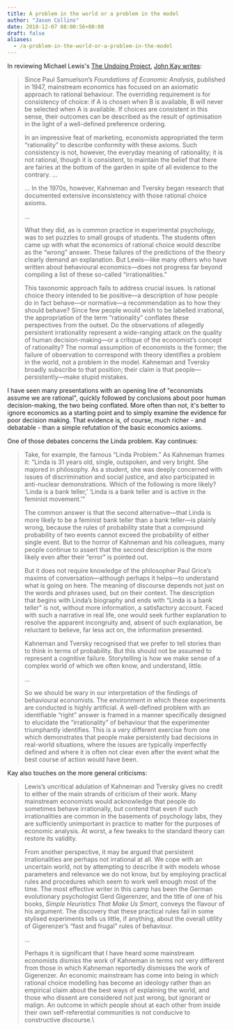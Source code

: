 ```yaml
---
title: A problem in the world or a problem in the model
author: "Jason Collins"
date: 2018-12-07 08:00:56+00:00
draft: false
aliases:
  - /a-problem-in-the-world-or-a-problem-in-the-model
---
```


In reviewing Michael Lewis's [The Undoing Project](https://www.jasoncollins.blog/michael-lewiss-the-undoing-project-a-friendship-that-changed-the-world/), [John Kay writes](https://www.johnkay.com/2017/01/20/review-undoing-project-michael-lewis/):

>Since Paul Samuelson’s _Foundations of Economic Analysis_, published in 1947, mainstream economics has focused on an axiomatic approach to rational behaviour. The overriding requirement is for consistency of choice: if A is chosen when B is available, B will never be selected when A is available. If choices are consistent in this sense, their outcomes can be described as the result of optimisation in the light of a well-defined preference ordering.
>
>In an impressive feat of marketing, economists appropriated the term “rationality” to describe conformity with these axioms. Such consistency is not, however, the everyday meaning of rationality; it is not rational, though it is consistent, to maintain the belief that there are fairies at the bottom of the garden in spite of all evidence to the contrary. ...
>
>... In the 1970s, however, Kahneman and Tversky began research that documented extensive inconsistency with those rational choice axioms.
>
>...
>
>What they did, as is common practice in experimental psychology, was to set puzzles to small groups of students. The students often came up with what the economics of rational choice would describe as the “wrong” answer. These failures of the predictions of the theory clearly demand an explanation. But Lewis—like many others who have written about behavioural economics—does not progress far beyond compiling a list of these so-called “irrationalities.”
>
>This taxonomic approach fails to address crucial issues. Is rational choice theory intended to be positive—a description of how people do in fact behave—or normative—a recommendation as to how they should behave? Since few people would wish to be labelled irrational, the appropriation of the term “rationality” conflates these perspectives from the outset. Do the observations of allegedly persistent irrationality represent a wide-ranging attack on the quality of human decision-making—or a critique of the economist’s concept of rationality? The normal assumption of economists is the former; the failure of observation to correspond with theory identifies a problem in the world, not a problem in the model. Kahneman and Tversky broadly subscribe to that position; their claim is that people—persistently—make stupid mistakes.

I have seen many presentations with an opening line of "economists assume we are rational", quickly followed by conclusions about poor human decision-making, the two being conflated. More often than not, it's better to ignore economics as a starting point and to simply examine the evidence for poor decision making. That evidence is, of course, much richer - and debatable - than a simple refutation of the basic economics axioms.

One of those debates concerns the Linda problem. Kay continues:

>Take, for example, the famous “Linda Problem.” As Kahneman frames it: “Linda is 31 years old, single, outspoken, and very bright. She majored in philosophy. As a student, she was deeply concerned with issues of discrimination and social justice, and also participated in anti-nuclear demonstrations. Which of the following is more likely? ‘Linda is a bank teller,’ ‘Linda is a bank teller and is active in the feminist movement.’”
>
>The common answer is that the second alternative—that Linda is more likely to be a feminist bank teller than a bank teller—is plainly wrong, because the rules of probability state that a compound probability of two events cannot exceed the probability of either single event. But to the horror of Kahneman and his colleagues, many people continue to assert that the second description is the more likely even after their “error” is pointed out.
>
>But it does not require knowledge of the philosopher Paul Grice’s maxims of conversation—although perhaps it helps—to understand what is going on here. The meaning of discourse depends not just on the words and phrases used, but on their context. The description that begins with Linda’s biography and ends with “Linda is a bank teller” is not, without more information, a satisfactory account. Faced with such a narrative in real life, one would seek further explanation to resolve the apparent incongruity and, absent of such explanation, be reluctant to believe, far less act on, the information presented.
>
>Kahneman and Tversky recognised that we prefer to tell stories than to think in terms of probability. But this should not be assumed to represent a cognitive failure. Storytelling is how we make sense of a complex world of which we often know, and understand, little.
>
>...
>
>So we should be wary in our interpretation of the findings of behavioural economists. The environment in which these experiments are conducted is highly artificial. A well-defined problem with an identifiable “right” answer is framed in a manner specifically designed to elucidate the “irrationality” of behaviour that the experimenter triumphantly identifies. This is a very different exercise from one which demonstrates that people make persistently bad decisions in real-world situations, where the issues are typically imperfectly defined and where it is often not clear even after the event what the best course of action would have been.

Kay also touches on the more general criticisms:

>Lewis’s uncritical adulation of Kahneman and Tversky gives no credit to either of the main strands of criticism of their work. Many mainstream economists would acknowledge that people do sometimes behave irrationally, but contend that even if such irrationalities are common in the basements of psychology labs, they are sufficiently unimportant in practice to matter for the purposes of economic analysis. At worst, a few tweaks to the standard theory can restore its validity.
>
>From another perspective, it may be argued that persistent irrationalities are perhaps not irrational at all. We cope with an uncertain world, not by attempting to describe it with models whose parameters and relevance we do not know, but by employing practical rules and procedures which seem to work well enough most of the time. The most effective writer in this camp has been the German evolutionary psychologist Gerd Gigerenzer, and the title of one of his books, _Simple Heuristics That Make Us Smart_, conveys the flavour of his argument. The discovery that these practical rules fail in some stylised experiments tells us little, if anything, about the overall utility of Gigerenzer’s “fast and frugal” rules of behaviour.
>
>...
>
>Perhaps it is significant that I have heard some mainstream economists dismiss the work of Kahneman in terms not very different from those in which Kahneman reportedly dismisses the work of Gigerenzer. An economic mainstream has come into being in which rational choice modelling has become an ideology rather than an empirical claim about the best ways of explaining the world, and those who dissent are considered not just wrong, but ignorant or malign. An outcome in which people shout at each other from inside their own self-referential communities is not conducive to constructive discourse.\
